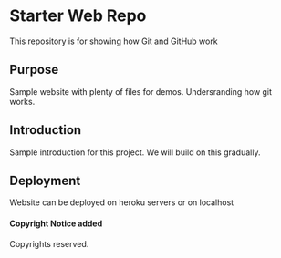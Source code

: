 # Starter Web Repo

This repository is for showing how Git and GitHub work

## Purpose

Sample website with plenty of files for demos. Undersranding how git works.

## Introduction
Sample introduction for this project. We will build on this gradually.

## Deployment
Website can be deployed on heroku servers or on localhost

#### Copyright Notice added
Copyrights reserved.
